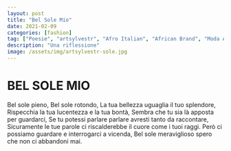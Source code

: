 ```yaml
---
layout: post
title: "Bel Sole Mio"
date: 2021-02-09
categories: [fashion]
tag: ["Poesie", "artsylvestr", "Afro Italian", "African Brand", "Moda Afro"]
description: "Una riflessione"
image: /assets/img/artsylvestr-sole.jpg
---
```


# BEL SOLE MIO
Bel sole pieno,
Bel sole rotondo,
La tua bellezza uguaglia il tuo splendore,
Rispecchia la tua lucentezza e la tua bontà,
Sembra che tu sia là apposta per guardarci,
Se tu potessi parlare parlare avresti tanto da raccontare,
Sicuramente le tue parole ci riscalderebbe il cuore come i tuoi raggi.
Però ci possiamo guardare e interrogarci a vicenda,
Bel sole meraviglioso spero che non ci abbandoni mai.